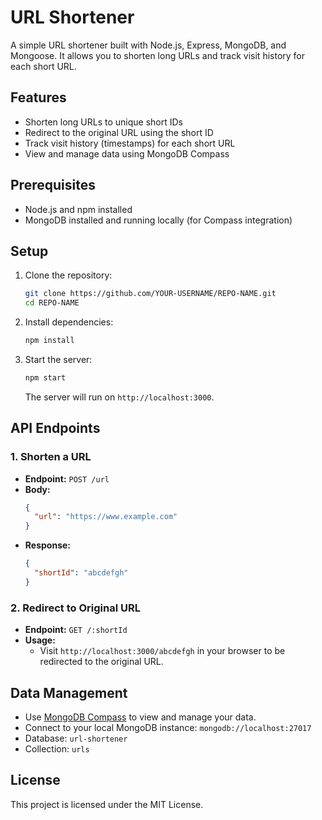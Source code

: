 # URL Shortener

A simple URL shortener built with Node.js, Express, MongoDB, and Mongoose. It allows you to shorten long URLs and track visit history for each short URL.

## Features
- Shorten long URLs to unique short IDs
- Redirect to the original URL using the short ID
- Track visit history (timestamps) for each short URL
- View and manage data using MongoDB Compass

## Prerequisites
- Node.js and npm installed
- MongoDB installed and running locally (for Compass integration)

## Setup
1. Clone the repository:
   ```sh
   git clone https://github.com/YOUR-USERNAME/REPO-NAME.git
   cd REPO-NAME
   ```
2. Install dependencies:
   ```sh
   npm install
   ```
3. Start the server:
   ```sh
   npm start
   ```
   The server will run on `http://localhost:3000`.

## API Endpoints

### 1. Shorten a URL
- **Endpoint:** `POST /url`
- **Body:**
  ```json
  {
    "url": "https://www.example.com"
  }
  ```
- **Response:**
  ```json
  {
    "shortId": "abcdefgh"
  }
  ```

### 2. Redirect to Original URL
- **Endpoint:** `GET /:shortId`
- **Usage:**
  - Visit `http://localhost:3000/abcdefgh` in your browser to be redirected to the original URL.

## Data Management
- Use [MongoDB Compass](https://www.mongodb.com/products/compass) to view and manage your data.
- Connect to your local MongoDB instance: `mongodb://localhost:27017`
- Database: `url-shortener`
- Collection: `urls`

## License
This project is licensed under the MIT License.